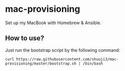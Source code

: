 
# mac-provisioning

Set up my MacBook with Homebrew & Ansible.

## How to use?

Just run the bootstrap script by the following command:

    curl https://raw.githubusercontent.com/shuuji3/mac-provisioning/master/bootstrap.sh | /bin/bash
